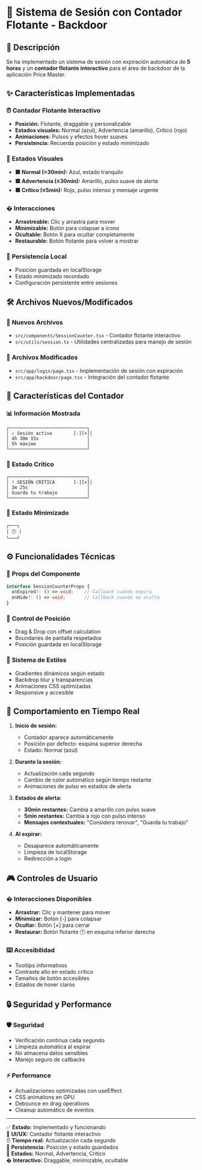 # 🔐 Sistema de Sesión con Contador Flotante - Backdoor

## 📝 Descripción

Se ha implementado un sistema de sesión con expiración automática de **5 horas** y un **contador flotante interactivo** para el área de backdoor de la aplicación Price Master.

## ✨ Características Implementadas

### ⏰ **Contador Flotante Interactivo**
- **Posición:** Flotante, draggable y personalizable
- **Estados visuales:** Normal (azul), Advertencia (amarillo), Crítico (rojo)
- **Animaciones:** Pulsos y efectos hover suaves
- **Persistencia:** Recuerda posición y estado minimizado

### 🎨 **Estados Visuales**
- **🟦 Normal (>30min):** Azul, estado tranquilo
- **🟨 Advertencia (≤30min):** Amarillo, pulso suave de alerta
- **🟥 Crítico (≤5min):** Rojo, pulso intenso y mensaje urgente

### �️ **Interacciones**
- **Arrastreable:** Clic y arrastra para mover
- **Minimizable:** Botón para colapsar a ícono
- **Ocultable:** Botón X para ocultar completamente
- **Restaurable:** Botón flotante para volver a mostrar

### 💾 **Persistencia Local**
- Posición guardada en localStorage
- Estado minimizado recordado
- Configuración persistente entre sesiones

## 🛠️ Archivos Nuevos/Modificados

### 📁 **Nuevos Archivos**
- `src/components/SessionCounter.tsx` - Contador flotante interactivo
- `src/utils/session.ts` - Utilidades centralizadas para manejo de sesión

### 📁 **Archivos Modificados**
- `src/app/login/page.tsx` - Implementación de sesión con expiración
- `src/app/backdoor/page.tsx` - Integración del contador flotante

## 🎯 **Características del Contador**

### 📊 **Información Mostrada**
```
┌─────────────────────────────┐
│ ✓ Sesión activa        [-][×]│
│ 4h 30m 15s                  │
│ 5h máximo                   │
└─────────────────────────────┘
```

### 🔴 **Estado Crítico**
```
┌─────────────────────────────┐
│ ! SESIÓN CRÍTICA       [-][×]│
│ 3m 25s                      │
│ Guarda tu trabajo           │
└─────────────────────────────┘
```

### 📏 **Estado Minimizado**
```
┌───┐
│ 🕐 │
└───┘
```

## ⚙️ **Funcionalidades Técnicas**

### 🔧 **Props del Componente**
```typescript
interface SessionCounterProps {
  onExpired?: () => void;    // Callback cuando expira
  onHide?: () => void;       // Callback cuando se oculta
}
```

### 📍 **Control de Posición**
- Drag & Drop con offset calculation
- Boundaries de pantalla respetados
- Posición guardada en localStorage

### 🎨 **Sistema de Estilos**
- Gradientes dinámicos según estado
- Backdrop blur y transparencias
- Animaciones CSS optimizadas
- Responsive y accesible

## 🚀 **Comportamiento en Tiempo Real**

1. **Inicio de sesión:**
   - Contador aparece automáticamente
   - Posición por defecto: esquina superior derecha
   - Estado: Normal (azul)

2. **Durante la sesión:**
   - Actualización cada segundo
   - Cambio de color automático según tiempo restante
   - Animaciones de pulso en estados de alerta

3. **Estados de alerta:**
   - **30min restantes:** Cambia a amarillo con pulso suave
   - **5min restantes:** Cambia a rojo con pulso intenso
   - **Mensajes contextuales:** "Considera renovar", "Guarda tu trabajo"

4. **Al expirar:**
   - Desaparece automáticamente
   - Limpieza de localStorage
   - Redirección a login

## 🎮 **Controles de Usuario**

### �️ **Interacciones Disponibles**
- **Arrastrar:** Clic y mantener para mover
- **Minimizar:** Botón [-] para colapsar
- **Ocultar:** Botón [×] para cerrar
- **Restaurar:** Botón flotante 🕐 en esquina inferior derecha

### ⌨️ **Accesibilidad**
- Tooltips informativos
- Contraste alto en estado crítico
- Tamaños de botón accesibles
- Estados de hover claros

## 🔒 **Seguridad y Performance**

### 🛡️ **Seguridad**
- Verificación continua cada segundo
- Limpieza automática al expirar
- No almacena datos sensibles
- Manejo seguro de callbacks

### ⚡ **Performance**
- Actualizaciones optimizadas con useEffect
- CSS animations en GPU
- Debounce en drag operations
- Cleanup automático de eventos

---

✅ **Estado:** Implementado y funcionando  
🎨 **UI/UX:** Contador flotante interactivo  
⏰ **Tiempo real:** Actualización cada segundo  
💾 **Persistencia:** Posición y estado guardados  
🎯 **Estados:** Normal, Advertencia, Crítico  
�️ **Interactivo:** Draggable, minimizable, ocultable
